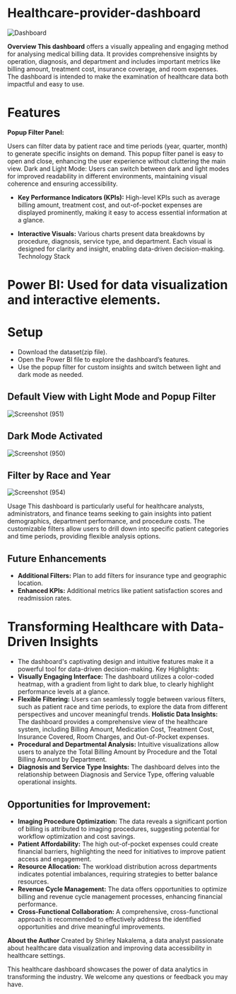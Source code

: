 # Healthcare-provider-dashboard

![Dashboard](https://github.com/user-attachments/assets/eb819d03-b009-436b-beb8-ad87dabd8162)


**Overview This dashboard** 
offers a visually appealing and engaging method for analysing medical billing data. It provides comprehensive insights by operation, diagnosis, and department and includes important metrics like billing amount, treatment cost, insurance coverage, and room expenses. The dashboard is intended to make the examination of healthcare data both impactful and easy to use.

# Features
**Popup Filter Panel:**

Users can filter data by patient race and time periods (year, quarter, month) to generate specific insights on demand. This popup filter panel is easy to open and close, enhancing the user experience without cluttering the main view.
Dark and Light Mode: Users can switch between dark and light modes for improved readability in different environments, maintaining visual coherence and ensuring accessibility.

- **Key Performance Indicators (KPIs):** High-level KPIs such as average billing amount, treatment cost, and out-of-pocket expenses are displayed prominently, making it easy to access essential information at a glance.
  
- **Interactive Visuals:** Various charts present data breakdowns by procedure, diagnosis, service type, and department. Each visual is designed for clarity and insight, enabling data-driven decision-making.
Technology Stack

# Power BI: Used for data visualization and interactive elements.
# Setup

- Download the dataset(zip file).
- Open the Power BI file to explore the dashboard’s features.
- Use the popup filter for custom insights and switch between light and dark mode as needed.

## Default View with Light Mode and Popup Filter
![Screenshot (951)](https://github.com/user-attachments/assets/383105fe-485d-46cb-97e1-f0f183490ba0)

## Dark Mode Activated
![Screenshot (950)](https://github.com/user-attachments/assets/732f2762-9fa5-4466-95b1-4a9caf542acb)

## Filter by Race and Year
![Screenshot (954)](https://github.com/user-attachments/assets/78b8425e-5449-4da0-a961-53d9fe125ab6)


Usage This dashboard is particularly useful for healthcare analysts, administrators, and finance teams seeking to gain insights into patient demographics, department performance, and procedure costs. The customizable filters allow users to drill down into specific patient categories and time periods, providing flexible analysis options.

## Future Enhancements
- **Additional Filters:** Plan to add filters for insurance type and geographic location.
- **Enhanced KPIs:** Additional metrics like patient satisfaction scores and readmission rates.

# Transforming Healthcare with Data-Driven Insights
- The dashboard's captivating design and intuitive features make it a powerful tool for data-driven decision-making.
Key Highlights:
- **Visually Engaging Interface:** The dashboard utilizes a color-coded heatmap, with a gradient from light to dark blue, to clearly highlight performance levels at a glance.
- **Flexible Filtering:** Users can seamlessly toggle between various filters, such as patient race and time periods, to explore the data from different perspectives and uncover meaningful trends.
  **Holistic Data Insights:** The dashboard provides a comprehensive view of the healthcare system, including Billing Amount, Medication Cost, Treatment Cost, Insurance Covered, Room Charges, and Out-of-Pocket expenses.
- **Procedural and Departmental Analysis:** Intuitive visualizations allow users to analyze the Total Billing Amount by Procedure and the Total Billing Amount by Department.
- **Diagnosis and Service Type Insights:** The dashboard delves into the relationship between Diagnosis and Service Type, offering valuable operational insights.

## Opportunities for Improvement:
- **Imaging Procedure Optimization:** The data reveals a significant portion of billing is attributed to imaging procedures, suggesting potential for workflow optimization and cost savings.
- **Patient Affordability:** The high out-of-pocket expenses could create financial barriers, highlighting the need for initiatives to improve patient access and engagement.
- **Resource Allocation:** The workload distribution across departments indicates potential imbalances, requiring strategies to better balance resources.
- **Revenue Cycle Management:** The data offers opportunities to optimize billing and revenue cycle management processes, enhancing financial performance.
- **Cross-Functional Collaboration:** A comprehensive, cross-functional approach is recommended to effectively address the identified opportunities and drive meaningful improvements.

**About the Author** Created by Shirley Nakalema, a data analyst passionate about healthcare data visualization and improving data accessibility in healthcare settings.

This healthcare dashboard showcases the power of data analytics in transforming the industry. We welcome any questions or feedback you may have.
